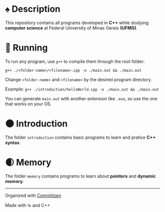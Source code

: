 # :spades: Description

This repository contains all programs developed in **C++** while studying **computer science** at Federal University of Minas Gerais **(UFMG)**.

# :rocket: Running

To run any program, use `g++` to compile them through the root folder:

`g++ ./<folder-name>/<filename>.cpp -o ./main.out && ./main.out`

Change `<folder-name>` and `<filename>` by the desired program directory.

Example: `g++ ./introduction/helloWorld.cpp -o ./main.out && ./main.out`

You can generate `main.out` with another extension like `.exe`, so use the one that works on your OS.

# :new_moon: Introduction

The folder `introduction` contains basic programs to learn and pratice **C++ syntax**.

# :waxing_crescent_moon: Memory

The folder `memory` contains programs to learn about **pointers** and **dynamic memory**.

<hr />

Organized with [Commitizen](https://github.com/commitizen/cz-cli)

Made with :coffee: and C++

